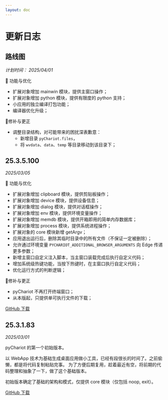 ```yaml
---
layout: doc
---
```


# 更新日志

## 路线图

*计划时间： 2025/04/01*

🚀 功能与优化

- 扩展对象增加 mainwin 模块，提供主窗口操作；
- 扩展对象增加 python 模块，提供有限度的 python 支持；
- 小应用的独立编译打包功能；
- 编译器优化升级；

[//]: # (- 新增主窗口事件的自定义脚本支持；)

🐞修补与更正
- 调整目录结构，对可能带来的困扰深表歉意： 
  - 新增目录 `pyChariot.files`，
  - 将 `wvdata`、`data`、`temp` 等目录移动到该目录下；

## 25.3.5.100

*2025/03/05*

🚀 功能与优化

- 扩展对象增加 clipboard 模块，提供剪贴板操作；
- 扩展对象增加 device 模块，提供设备信息；
- 扩展对象增加 dialog 模块，提供对话框操作；
- 扩展对象增加 env 模块，提供环境变量操作；
- 扩展对象增加 memdb 模块，提供开箱即用的简单内存数据库；
- 扩展对象增加 process 模块，提供系统进程操作；
- 扩展对象的 core 模块新增 getArgv；
- 应用退出运行后，删除其临时目录中的所有文件（不保证一定被删除）；
- 允许通过环境变量 `PYCHARIOT_ADDITIONAL_BROWSER_ARGUMENTS` 向 Edge 传递更多参数；
- 新增主窗口自定义注入脚本，当主窗口装载完成后执行自定义代码；
- 增加系统级热键功能，当按下热键时，在主窗口执行自定义代码；
- 优化运行方式的判断逻辑；

🐞修补与更正

- pyChariot 不再打开终端窗口；
- 从本版起，只提供单可执行文件的下载；

[GitHub 下载](https://github.com/Chanix/pyChariot/releases/tag/v25.3.5.100)

## 25.3.1.83

*2025/03/01*

pyChariot 的第一个初始版本。

以 WebApp 技术为基础生成桌面应用做小工具，已经有段很长的时间了。之前偷懒，都是将代码复制粘贴完事。
为了方便后期复用，趁着最近有空，将前期的代码整理和抽象了一下，做了这个基础版本。

初始版本确定了基础的架构和模式，仅提供 core 模块（仅包括 noop, exit）。

[GitHub 下载](https://github.com/Chanix/pyChariot/releases/tag/v25.3.1.83)


[//]: # (⚡🚀🐞)
